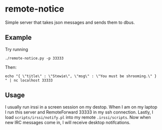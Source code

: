 # remote-notice

Simple server that takes json messages and sends them to dbus.

## Example
Try running

    ./remote-notice.py -p 33333

Then:

    echo "{ \"title\" : \"Stewie\", \"msg\" : \"You must be shrooming.\" } " | nc localhost 33333

## Usage

I usually run irssi in a screen session on my destop. When I am on my laptop I
run this server and RemoteForward 33333 in my ssh connection.  Lastly, I load
`scripts/irssi/notify.pl` into my remote `.irssi/scripts`. Now when new IRC
messages come in, I will receive desktop notifcations.

